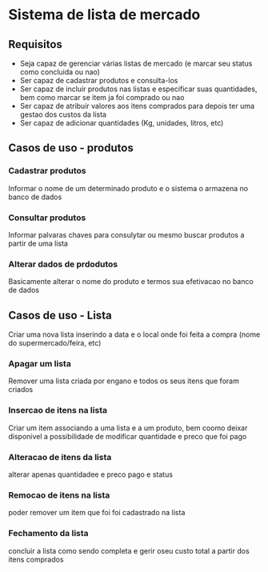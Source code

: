 # Sistema de lista de mercado
## Requisitos
- Seja capaz de gerenciar várias listas de mercado (e marcar seu status como concluida ou nao)
- Ser capaz de cadastrar produtos e consulta-los
- Ser capaz de incluir produtos nas listas e especificar suas quantidades, bem como marcar se item ja foi comprado ou nao
- Ser capaz de atribuir valores aos itens comprados para depois ter uma gestao dos custos da lista
- Ser capaz de adicionar quantidades (Kg, unidades, litros, etc)

## Casos de uso - produtos
### Cadastrar produtos 
Informar o nome de um determinado produto e o sistema  o armazena no banco de dados
### Consultar produtos 
Informar palvaras chaves para consulytar ou mesmo buscar produtos a partir de uma lista
### Alterar dados de prdodutos
Basicamente alterar o nome do produto e termos sua efetivacao no banco de dados
## Casos de uso - Lista
Criar uma nova lista inserindo a data e o local onde foi feita a compra (nome do supermercado/feira, etc)
### Apagar um lista
Remover uma lista criada por engano e todos os seus itens que foram criados
### Insercao de itens na lista
Criar um item associando a uma lista e a um produto, bem coomo deixar disponivel a possibilidade de modificar quantidade e preco que foi pago
### Alteracao de itens da lista
alterar apenas quantidadee e preco pago  e status
### Remocao de itens na lista
poder remover um item que foi foi cadastrado na lista
### Fechamento  da lista 
concluir a lista como sendo completa e gerir oseu custo total a partir dos itens comprados

